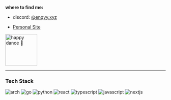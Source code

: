 <div align="left">
  
  **where to find me:**
  
  - discord: [@enqvy.xyz](https://discord.com/users/1060050993234063460)
  
  - [Personal Site](https://enqvy.vercel.app)
  
  <img src="https://enqvy.vercel.app/secret.gif" width="100" alt="happy dance 💖">

</div>

---

### Tech Stack

![arch](https://img.shields.io/badge/Arch%20Linux-004D7A?style=flat-square&logo=arch-linux&logoColor=white) 
![go](https://img.shields.io/badge/Go-005C8C?style=flat-square&logo=go&logoColor=white) 
![python](https://img.shields.io/badge/Python-006AA0?style=flat-square&logo=python&logoColor=white) 
![react](https://img.shields.io/badge/-React-007BB4?style=flat-square&logo=react&logoColor=white)
![typescript](https://img.shields.io/badge/TypeScript-008BD8?style=flat-square&logo=typescript&logoColor=white) 
![javascript](https://img.shields.io/badge/JavaScript-009BF3?style=flat-square&logo=javascript&logoColor=white) 
![nextjs](https://img.shields.io/badge/Next.js-00ADFF?style=flat-square&logo=next.js&logoColor=white)

